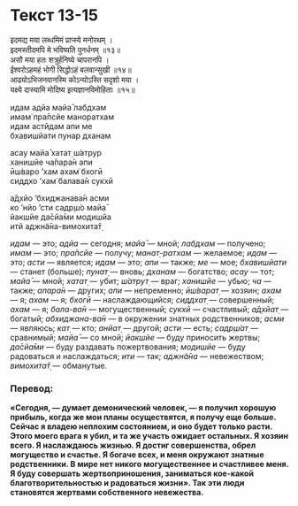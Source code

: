# Текст 13-15

इदमद्य मया लब्धमिमं प्राप्स्ये मनोरथम् ।  
इदमस्तीदमपि मे भविष्यति पुनर्धनम् ॥१३॥  
असौ मया हतः शत्रुर्हनिष्ये चापरानपि ।  
ईश्वरोऽहमहं भोगी सिद्धोऽहं बलवान्सुखी ॥१४॥  
आढ्योऽभिजनवानस्मि कोऽन्योऽस्ति सदृशो मया ।  
यक्ष्ये दास्यामि मोदिष्य इत्यज्ञानविमोहिताः ॥१५॥

идам адйа майа̄ лабдхам  
имам̇ пра̄псйе маноратхам  
идам астӣдам апи ме  
бхавишйати пунар дханам  

асау майа̄ хатат̣ ш́атрур  
ханишйе ча̄пара̄н апи  
ӣш́варо ’хам ахам̇ бхогӣ  
сиддхо ’хам̇ балава̄н сукхӣ  

а̄д̣хйо ’бхиджанава̄н асми  
ко ’нйо ’сти садр̣ш́о майа̄  
йакшйе да̄сйа̄ми модишйа  
итй аджн̃а̄на-вимохита̄т̣

_идам_ — это; _адйа_ — сегодня; _майа̄_ — мной; _лабдхам_ — получено; _имам_ — это; _пра̄псйе_ — получу; _манат̣-ратхам_ — желаемое; _идам_ — это; _асти_ — является; _идам_ — это; _апи_ — также; _ме_ — мое; _бхавишйати_ — станет (больше); _пунат̣_ — вновь; _дханам_ — богатство; _асау_ — тот; _майа̄_ — мной; _хатат̣_ — убит; _ш́атрут̣_ — враг; _ханишйе_ — убью; _ча_ — также; _апара̄н_ — других; _апи_ — непременно; _ӣш́варат̣_ — хозяин; _ахам_ — я; _ахам_ — я; _бхогӣ_ — наслаждающийся; _сиддхат̣_ — совершенный; _ахам_ — я; _бала-ва̄н_ — могущественный; _сукхӣ_ — счастливый; _а̄д̣хйат̣_ — богатый; _абхиджана-ва̄н_ — в окружении знатных родственников; _асми_ — являюсь; _кат̣_ — кто; _анйат̣_ — другой; _асти_ — есть; _садр̣ш́ат̣_ — сравнимый; _майа̄_ — со мной; _йакшйе_ — буду приносить жертвы; _да̄сйа̄ми_ — буду раздавать пожертвования; _модишйе_ — буду радоваться и наслаждаться; _ити_ — так; _аджн̃а̄на_ — невежеством; _вимохита̄т̣_ — обманутые.

### Перевод:

**«Сегодня, — думает демонический человек, — я получил хорошую прибыль, когда же мои планы осуществятся, я получу еще больше. Сейчас я владею неплохим состоянием, и оно будет только расти. Этого моего врага я убил, и та же участь ожидает остальных. Я хозяин всего. Я наслаждаюсь жизнью. Я достиг совершенства, обрел могущество и счастье. Я богаче всех, и меня окружают знатные родственники. В мире нет никого могущественнее и счастливее меня. Я буду совершать жертвоприношения, заниматься кое-какой благотворительностью и радоваться жизни». Так эти люди становятся жертвами собственного невежества.**
